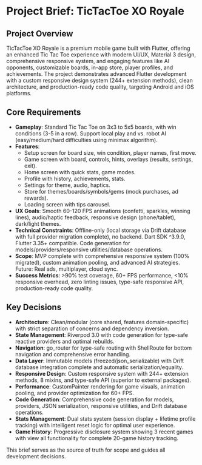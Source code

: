 # Project Brief: TicTacToe XO Royale

## Project Overview
TicTacToe XO Royale is a premium mobile game built with Flutter, offering an enhanced Tic Tac Toe experience with modern UI/UX, Material 3 design, comprehensive responsive system, and engaging features like AI opponents, customizable boards, in-app store, player profiles, and achievements. The project demonstrates advanced Flutter development with a custom responsive design system (244+ extension methods), clean architecture, and production-ready code quality, targeting Android and iOS platforms.

## Core Requirements
- **Gameplay**: Standard Tic Tac Toe on 3x3 to 5x5 boards, with win conditions (3-5 in a row). Support local play and vs. robot AI (easy/medium/hard difficulties using minimax algorithm).
- **Features**:
  - Setup screen for board size, win condition, player names, first move.
  - Game screen with board, controls, hints, overlays (results, settings, exit).
  - Home screen with quick stats, game modes.
  - Profile with history, achievements, stats.
  - Settings for theme, audio, haptics.
  - Store for themes/boards/symbols/gems (mock purchases, ad rewards).
  - Loading screen with tips carousel.
- **UX Goals**: Smooth 60-120 FPS animations (confetti, sparkles, winning lines), audio/haptic feedback, responsive design (phone/tablet), dark/light themes.
- **Technical Constraints**: Offline-only (local storage via Drift database with full provider migration complete), no backend. Dart SDK ^3.9.0, Flutter 3.35+ compatible. Code generation for models/providers/responsive utilities/database operations.
- **Scope**: MVP complete with comprehensive responsive system (100% migrated), custom animation pooling, and advanced AI strategies. Future: Real ads, multiplayer, cloud sync.
- **Success Metrics**: >90% test coverage, 60+ FPS performance, <10% responsive overhead, zero linting issues, type-safe responsive API, production-ready code quality.

## Key Decisions
- **Architecture**: Clean/modular (core shared, features domain-specific) with strict separation of concerns and dependency inversion.
- **State Management**: Riverpod 3.0 with code generation for type-safe reactive providers and optimal rebuilds.
- **Navigation**: go_router for type-safe routing with ShellRoute for bottom navigation and comprehensive error handling.
- **Data Layer**: Immutable models (freezed/json_serializable) with Drift database integration complete and automatic serialization/equality.
- **Responsive Design**: Custom responsive system with 244+ extension methods, 8 mixins, and type-safe API (superior to external packages).
- **Performance**: CustomPainter rendering for game visuals, animation pooling, and provider optimization for 60+ FPS.
- **Code Generation**: Comprehensive code generation for models, providers, JSON serialization, responsive utilities, and Drift database operations.
- **Stats Management**: Dual stats system (session display + lifetime profile tracking) with intelligent reset logic for optimal user experience.
- **Game History**: Progressive disclosure system showing 3 recent games with view all functionality for complete 20-game history tracking.

This brief serves as the source of truth for scope and guides all development decisions.
